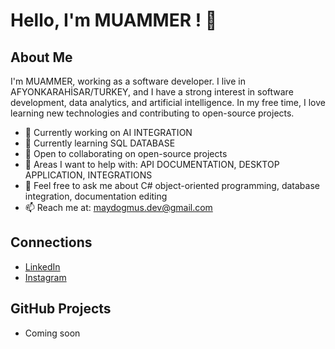 # Hello, I'm MUAMMER ! 👋

## About Me

I'm MUAMMER, working as a software developer. I live in AFYONKARAHİSAR/TURKEY, and I have a strong interest in software development, data analytics, and artificial intelligence. In my free time, I love learning new technologies and contributing to open-source projects.

- 🔭 Currently working on AI INTEGRATION
- 🌱 Currently learning SQL DATABASE
- 👯 Open to collaborating on open-source projects
- 🤔 Areas I want to help with: API DOCUMENTATION, DESKTOP APPLICATION, INTEGRATIONS
- 💬 Feel free to ask me about C# object-oriented programming, database integration, documentation editing
- 📫 Reach me at: maydogmus.dev@gmail.com

## Connections

- [LinkedIn](www.linkedin.com/in/maydogmus)
- [Instagram](https://www.instagram.com/_muamm3r/)

## GitHub Projects

- Coming soon
